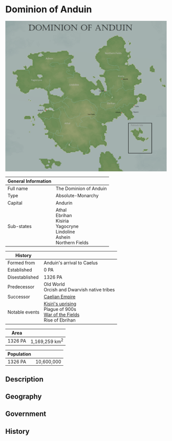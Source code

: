 # Dominion of Anduin

![Dominion Map](../../Media/dominion_of_anduin.png)

| General Information | |
| - | - |
| Full name | The Dominion of Anduin |
| Type | Absolute-Monarchy |
| Capital | Andurin |
| Sub-states | Athal<br>Ebrihan<br>Kisiria<br>Yagocryne<br>Lindoline<br>Ashein<br>Northern Fields

| History | |
| - | - |
| Formed from | Anduin's arrival to Caelus |
| Established | 0 PA |
| Disestablished | 1326 PA |
| Predecessor | Old World<br>Orcish and Dwarvish native tribes |
| Successor | [Caelian Empire](caelian_empire.md) |
| Notable events | [Kisiri's uprising](../../Characters/kisiri.md#fall-into-darkness)<br>Plague of 900s<br>[War of the Fields](../../Events/war_of_the_fields.md)<br>Rise of Ebrihan |

| Area | |
| - | - |
| 1326 PA | 1,169,259 km<sup>2</sup> |

| Population | |
| - | - |
| 1326 PA | 10,600,000 |

## Description

## Geography

## Government

## History